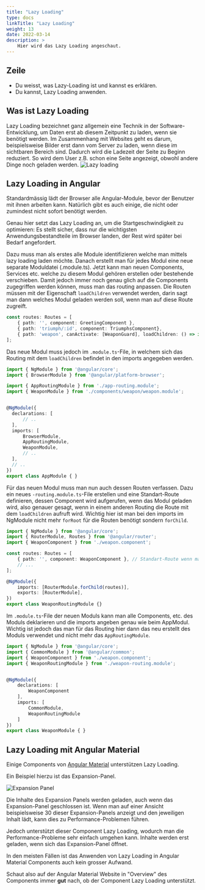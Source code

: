 ```yaml
---
title: "Lazy Loading"
type: docs
linkTitle: "Lazy Loading"
weight: 13
date: 2022-03-14
description: >
    Hier wird das Lazy Loading angeschaut.
---
```

## Zeile
* Du weisst, was Lazy-Loading ist und kannst es erklären.
* Du kannst, Lazy Loading anwenden.

## Was ist Lazy Loading
Lazy Loading bezeichnet ganz allgemein eine Technik in der Software-Entwicklung, um Daten erst ab diesem Zeitpunkt zu laden, wenn sie benötigt werden.
Im Zusammenhang mit Websites geht es darum, beispielsweise Bilder erst dann vom Server zu laden, wenn diese im sichtbaren Bereich sind.
Dadurch wird die Ladezeit der Seite zu Beginn reduziert. So wird dem User z.B. schon eine Seite angezeigt, obwohl andere Dinge noch geladen werden.
![Lazy loading](../images/lazy_loading.png)

## Lazy Loading in Angular
Standardmässig lädt der Browser alle Angular-Module, bevor der Benutzer mit ihnen arbeiten kann.
Natürlich gibt es auch einige, die nicht oder zumindest nicht sofort benötigt werden.

Genau hier setzt das Lazy Loading an, um die Startgeschwindigkeit zu optimieren: Es stellt sicher, dass nur die wichtigsten Anwendungsbestandteile
im Browser landen, der Rest wird später bei Bedarf angefordert. 

Dazu muss man als erstes alle Module identifizieren welche man mittels lazy loading laden möchte. Danach erstellt man für jedes Modul eine neue separate Moduldatei (.module.ts).
Jetzt kann man neuen Components, Services etc. welche zu diesem Modul gehören erstellen oder bestehende verschieben. Damit jedoch immer noch genau glich auf die Components zugegriffen werden können, muss man das routing anpassen.
Die Routen müssen mit der Eigenschaft `loadChildren` verwendet werden, darin sagt man dann welches Modul geladen werden soll, wenn man auf diese Route zugreift.
```typescript
const routes: Routes = [
    { path: '', component: GreetingComponent },
    { path: 'triumph/:id', component: TriumphsComponent},
    { path: 'weapon', canActivate: [WeaponGuard], loadChildren: () => import('./components/weapon/weapon.module').then(m => m.WeaponModule) },
];
```

Das neue Modul muss jedoch im `.module.ts`-File, in welchem sich das Routing mit dem `loadChildren` befindet in den imports angegeben werden.
```typescript
import { NgModule } from '@angular/core';
import { BrowserModule } from '@angular/platform-browser';

import { AppRoutingModule } from './app-routing.module';
import { WeaponModule } from './components/weapon/weapon.module';


@NgModule({
  declarations: [
      // ..
  ],
  imports: [
      BrowserModule, 
      AppRoutingModule, 
      WeaponModule,
      // ..
  ],
  // ..
})
export class AppModule { }
```

Für das neuen Modul muss man nun auch dessen Routen verfassen. Dazu ein neues `-routing.module.ts`-File erstellen und eine Standart-Route definieren, dessen Component wird aufgerufen, wenn das Modul geladen wird, also genauer gesagt, wenn in einem anderen Routing die Route mit dem `loadChildren` aufruft wird.
Wichtig hier ist man bei den imports im NgModule nicht mehr `forRoot` für die Routen benötigt sondern `forChild`.

```typescript
import { NgModule } from '@angular/core';
import { RouterModule, Routes } from '@angular/router';
import { WeaponComponent } from './weapon.component';

const routes: Routes = [
    { path: '', component: WeaponComponent }, // Standart-Route wenn man vom AppModule auf das WeaponModul wechselt
    // ...
];

@NgModule({
    imports: [RouterModule.forChild(routes)],
    exports: [RouterModule],
})
export class WeaponRoutingModule {}
```

Im `.module.ts`-File der neuen Moduls kann man alle Components, etc. des Moduls deklarieren und die imports angeben genau wie beim AppModul. Wichtig ist jedoch das man für das Routing hier dann das neu erstellt des Moduls verwendet und nicht mehr das `AppRoutingModule`.
```typescript
import { NgModule } from '@angular/core';
import { CommonModule } from '@angular/common';
import { WeaponComponent } from './weapon.component';
import { WeaponRoutingModule } from './weapon-routing.module';


@NgModule({
    declarations: [
        WeaponComponent
    ],
    imports: [
        CommonModule,
        WeaponRoutingModule
    ]
})
export class WeaponModule { }
```

## Lazy Loading mit Angular Material
Einige Components von [Angular Material](../05_1_ts_angular_material) unterstützen Lazy Loading. 

Ein Beispiel hierzu ist das Expansion-Panel.

![Expansion Panel](../images/expansion_panel.png)

Die Inhalte des Expansion Panels werden geladen, auch wenn das Expansion-Panel geschlossen ist.
Wenn man auf einer Ansicht beispielsweise 30 dieser Expansion-Panels anzeigt und den jeweiligen Inhalt lädt, kann dies zu Performance-Problemen führen.

Jedoch unterstützt dieser Component Lazy Loading, wodurch man die Performance-Probleme sehr einfach umgehen kann.
Inhalte werden erst geladen, wenn sich das Expansion-Panel öffnet.

In den meisten Fällen ist das Anwenden von Lazy Loading in Angular Material Components auch kein grosser Aufwand.

Schaut also auf der Angular Material Website in "Overview" des Components immer **gut** nach, ob der Component Lazy Loading unterstützt.